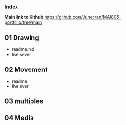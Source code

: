 ### Index 
**Main link to Github**
https://github.com/Junecran/MA1805-portfolio/tree/main

## 01 Drawing
- readme.md 
- live sever

## 02 Movement
- readme
- live sver

## 03 multiples


## 04 Media 